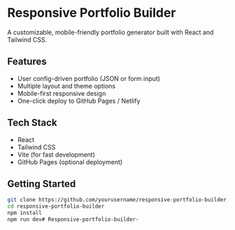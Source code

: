 # Responsive Portfolio Builder

A customizable, mobile-friendly portfolio generator built with React and Tailwind CSS.

## Features

- User config-driven portfolio (JSON or form input)
- Multiple layout and theme options
- Mobile-first responsive design
- One-click deploy to GitHub Pages / Netlify

## Tech Stack

- React
- Tailwind CSS
- Vite (for fast development)
- GitHub Pages (optional deployment)

## Getting Started

```bash
git clone https://github.com/yourusername/responsive-portfolio-builder.git
cd responsive-portfolio-builder
npm install
npm run dev# Responsive-portfolio-builder-
